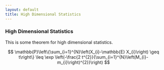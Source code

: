 ```yaml
---
layout: default
title: High Dimensional Statistics
---
```




### High Dimensional Statistics

This is some theorem for high dimensional statistics.

$$
\mathbb{P}\left\{\sum_{i=1}^{N}\left(X_{i}-\mathbb{E} X_{i}\right) \geq t\right\} \leq \exp \left(-\frac{2 t^{2}}{\sum_{i=1}^{N}\left(M_{i}-m_{i}\right)^{2}}\right)
$$